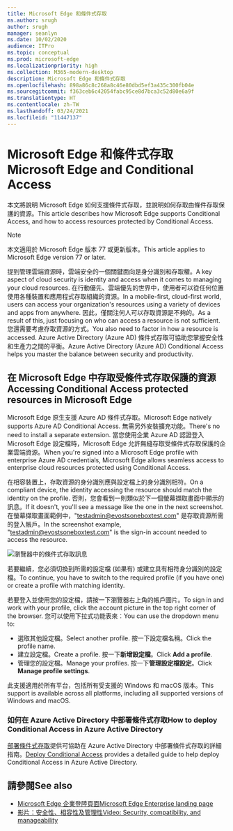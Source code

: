 ```yaml
---
title: Microsoft Edge 和條件式存取
ms.author: srugh
author: srugh
manager: seanlyn
ms.date: 10/02/2020
audience: ITPro
ms.topic: conceptual
ms.prod: microsoft-edge
ms.localizationpriority: high
ms.collection: M365-modern-desktop
description: Microsoft Edge 和條件式存取
ms.openlocfilehash: 898a86c8c268a8c46e80dbd5ef3a435c300fb04e
ms.sourcegitcommit: f363ceb6c42054fabc95ce8d7bca3c52d80e6a9f
ms.translationtype: HT
ms.contentlocale: zh-TW
ms.lasthandoff: 03/24/2021
ms.locfileid: "11447137"
---
```

# <a name="microsoft-edge-and-conditional-access"></a><span data-ttu-id="8d8bb-103">Microsoft Edge 和條件式存取</span><span class="sxs-lookup"><span data-stu-id="8d8bb-103">Microsoft Edge and Conditional Access</span></span>
  
<span data-ttu-id="8d8bb-104">本文將說明 Microsoft Edge 如何支援條件式存取，並說明如何存取由條件存取保護的資源。</span><span class="sxs-lookup"><span data-stu-id="8d8bb-104">This article describes how Microsoft Edge supports Conditional Access, and how to access resources protected by Conditional Access.</span></span>

> [!NOTE]
> <span data-ttu-id="8d8bb-105">本文適用於 Microsoft Edge 版本 77 或更新版本。</span><span class="sxs-lookup"><span data-stu-id="8d8bb-105">This article applies to Microsoft Edge version 77 or later.</span></span>

<span data-ttu-id="8d8bb-106">提到管理雲端資源時，雲端安全的一個關鍵面向是身分識別和存取權。</span><span class="sxs-lookup"><span data-stu-id="8d8bb-106">A key aspect of cloud security is identity and access when it comes to managing your cloud resources.</span></span> <span data-ttu-id="8d8bb-107">在行動優先、雲端優先的世界中，使用者可以從任何位置使用各種裝置和應用程式存取組織的資源。</span><span class="sxs-lookup"><span data-stu-id="8d8bb-107">In a mobile-first, cloud-first world, users can access your organization's resources using a variety of devices and apps from anywhere.</span></span> <span data-ttu-id="8d8bb-108">因此，僅關注何人可以存取資源是不夠的。</span><span class="sxs-lookup"><span data-stu-id="8d8bb-108">As a result of this, just focusing on who can access a resource is not sufficient.</span></span> <span data-ttu-id="8d8bb-109">您還需要考慮存取資源的方式。</span><span class="sxs-lookup"><span data-stu-id="8d8bb-109">You also need to factor in how a resource is accessed.</span></span> <span data-ttu-id="8d8bb-110">Azure Active Directory (Azure AD) 條件式存取可協助您掌握安全性和生產力之間的平衡。</span><span class="sxs-lookup"><span data-stu-id="8d8bb-110">Azure Active Directory (Azure AD) Conditional Access helps you master the balance between security and productivity.</span></span>

## <a name="accessing-conditional-access-protected-resources-in-microsoft-edge"></a><span data-ttu-id="8d8bb-111">在 Microsoft Edge 中存取受條件式存取保護的資源</span><span class="sxs-lookup"><span data-stu-id="8d8bb-111">Accessing Conditional Access protected resources in Microsoft Edge</span></span>

<span data-ttu-id="8d8bb-112">Microsoft Edge 原生支援 Azure AD 條件式存取。</span><span class="sxs-lookup"><span data-stu-id="8d8bb-112">Microsoft Edge natively supports Azure AD Conditional Access.</span></span> <span data-ttu-id="8d8bb-113">無需另外安裝擴充功能。</span><span class="sxs-lookup"><span data-stu-id="8d8bb-113">There's no need to install a separate extension.</span></span> <span data-ttu-id="8d8bb-114">當您使用企業 Azure AD 認證登入 Microsoft Edge 設定檔時，Microsoft Edge 允許無縫存取受條件式存取保護的企業雲端資源。</span><span class="sxs-lookup"><span data-stu-id="8d8bb-114">When you're signed into a Microsoft Edge profile with enterprise Azure AD credentials, Microsoft Edge allows seamless access to enterprise cloud resources protected using Conditional Access.</span></span>

<span data-ttu-id="8d8bb-115">在相容裝置上，存取資源的身分識別應與設定檔上的身分識別相符。</span><span class="sxs-lookup"><span data-stu-id="8d8bb-115">On a compliant device, the identity accessing the resource should match the identity on the profile.</span></span>  <span data-ttu-id="8d8bb-116">否則，您會看到一則類似於下一個螢幕擷取畫面中顯示的訊息。</span><span class="sxs-lookup"><span data-stu-id="8d8bb-116">If it doesn't, you'll see a message like the one in the next screenshot.</span></span> <span data-ttu-id="8d8bb-117">在螢幕擷取畫面範例中，"testadmin@evostsoneboxtest.com" 是存取資源所需的登入帳戶。</span><span class="sxs-lookup"><span data-stu-id="8d8bb-117">In the screenshot example, "testadmin@evostsoneboxtest.com" is the sign-in account needed to access the resource.</span></span>

![瀏覽器中的條件式存取訊息](./media/edge-security/microsoft-edge-security-conditional-access.png)

<span data-ttu-id="8d8bb-119">若要繼續，您必須切換到所需的設定檔 (如果有) 或建立具有相符身分識別的設定檔。</span><span class="sxs-lookup"><span data-stu-id="8d8bb-119">To continue, you have to switch to the required profile (if you have one) or create a profile with matching identity.</span></span>

<span data-ttu-id="8d8bb-120">若要登入並使用您的設定檔，請按一下瀏覽器右上角的帳戶圖片。</span><span class="sxs-lookup"><span data-stu-id="8d8bb-120">To sign in and work with your profile, click the account picture in the top right corner of the browser.</span></span> <span data-ttu-id="8d8bb-121">您可以使用下拉式功能表來︰</span><span class="sxs-lookup"><span data-stu-id="8d8bb-121">You can use the dropdown menu to:</span></span>

- <span data-ttu-id="8d8bb-122">選取其他設定檔。</span><span class="sxs-lookup"><span data-stu-id="8d8bb-122">Select another profile.</span></span> <span data-ttu-id="8d8bb-123">按一下設定檔名稱。</span><span class="sxs-lookup"><span data-stu-id="8d8bb-123">Click the profile name.</span></span>
- <span data-ttu-id="8d8bb-124">建立設定檔。</span><span class="sxs-lookup"><span data-stu-id="8d8bb-124">Create a profile.</span></span> <span data-ttu-id="8d8bb-125">按一下**新增設定檔**。</span><span class="sxs-lookup"><span data-stu-id="8d8bb-125">Click **Add a profile**.</span></span>
- <span data-ttu-id="8d8bb-126">管理您的設定檔。</span><span class="sxs-lookup"><span data-stu-id="8d8bb-126">Manage your profiles.</span></span> <span data-ttu-id="8d8bb-127">按一下**管理設定檔設定**。</span><span class="sxs-lookup"><span data-stu-id="8d8bb-127">Click **Manage profile settings**.</span></span>

<span data-ttu-id="8d8bb-128">此支援適用於所有平台，包括所有受支援的 Windows 和 macOS 版本。</span><span class="sxs-lookup"><span data-stu-id="8d8bb-128">This support is available across all platforms, including all supported versions of Windows and macOS.</span></span>

### <a name="how-to-deploy-conditional-access-in-azure-active-directory"></a><span data-ttu-id="8d8bb-129">如何在 Azure Active Directory 中部署條件式存取</span><span class="sxs-lookup"><span data-stu-id="8d8bb-129">How to deploy Conditional Access in Azure Active Directory</span></span>

<span data-ttu-id="8d8bb-130">[部署條件式存取](/azure/active-directory/conditional-access/plan-conditional-access)提供可協助在 Azure Active Directory 中部署條件式存取的詳細指南。</span><span class="sxs-lookup"><span data-stu-id="8d8bb-130">[Deploy Conditional Access](/azure/active-directory/conditional-access/plan-conditional-access) provides a detailed guide to help deploy Conditional Access in Azure Active Directory.</span></span>

## <a name="see-also"></a><span data-ttu-id="8d8bb-131">請參閱</span><span class="sxs-lookup"><span data-stu-id="8d8bb-131">See also</span></span>

- [<span data-ttu-id="8d8bb-132">Microsoft Edge 企業登陸頁面</span><span class="sxs-lookup"><span data-stu-id="8d8bb-132">Microsoft Edge Enterprise landing page</span></span>](https://aka.ms/EdgeEnterprise)
- [<span data-ttu-id="8d8bb-133">影片：安全性、相容性及管理性</span><span class="sxs-lookup"><span data-stu-id="8d8bb-133">Video: Security, compatibility, and manageability</span></span>](/microsoft-edge-video-security-compatibility-manageability.md)